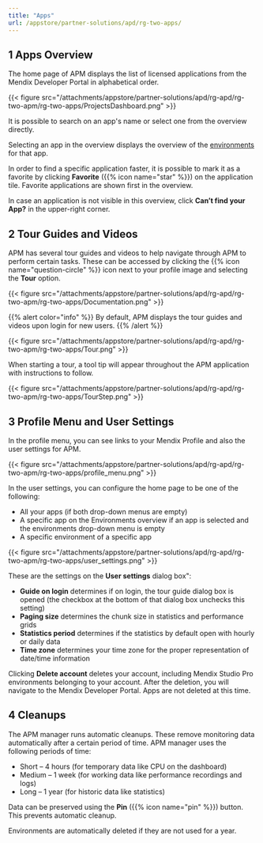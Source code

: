 ```yaml
---
title: "Apps"
url: /appstore/partner-solutions/apd/rg-two-apps/
---
```


## 1 Apps Overview

The home page of APM displays the list of licensed applications from the Mendix Developer Portal in alphabetical order.

{{< figure src="/attachments/appstore/partner-solutions/apd/rg-apd/rg-two-apm/rg-two-apps/ProjectsDashboard.png" >}}

It is possible to search on an app's name or select one from the overview directly.

Selecting an app in the overview displays the overview of the [environments](/appstore/partner-solutions/apd/rg-two-environments/) for that app.

In order to find a specific application faster, it is possible to mark it as a favorite by clicking **Favorite** ({{% icon name="star" %}})  on the application tile. Favorite applications are shown first in the overview.

In case an application is not visible in this overview, click **Can’t find your App?** in the upper-right corner.

## 2 Tour Guides and Videos

APM has several tour guides and videos to help navigate through APM to perform certain tasks. These can be accessed by clicking the {{% icon name="question-circle" %}} icon next to your profile image and selecting the **Tour** option.

{{< figure src="/attachments/appstore/partner-solutions/apd/rg-apd/rg-two-apm/rg-two-apps/Documentation.png" >}}

{{% alert color="info" %}}
By default, APM displays the tour guides and videos upon login for new users.
{{% /alert %}}

{{< figure src="/attachments/appstore/partner-solutions/apd/rg-apd/rg-two-apm/rg-two-apps/Tour.png" >}}

When starting a tour, a tool tip will appear throughout the APM application with instructions to follow.

{{< figure src="/attachments/appstore/partner-solutions/apd/rg-apd/rg-two-apm/rg-two-apps/TourStep.png" >}}

## 3 Profile Menu and User Settings

In the profile menu, you can see links to your Mendix Profile and also the user settings for APM.

{{< figure src="/attachments/appstore/partner-solutions/apd/rg-apd/rg-two-apm/rg-two-apps/profile_menu.png" >}}

In the user settings, you can configure the home page to be one of the following:

* All your apps (if both drop-down menus are empty)
* A specific app on the Environments overview if an app is selected and the environments drop-down menu is empty
* A specific environment of a specific app

{{< figure src="/attachments/appstore/partner-solutions/apd/rg-apd/rg-two-apm/rg-two-apps/user_settings.png" >}}

These are the settings on the **User settings** dialog box":

* **Guide on login** determines if on login, the tour guide dialog box is opened (the checkbox at the bottom of that dialog box unchecks this setting)
* **Paging size** determines the chunk size in statistics and performance grids
* **Statistics period** determines if the statistics by default open with hourly or daily data
* **Time zone** determines your time zone for the proper representation of date/time information

Clicking **Delete account** deletes your account, including Mendix Studio Pro environments belonging to your account. After the deletion, you will navigate to the Mendix Developer Portal. Apps are not deleted at this time.

## 4 Cleanups

The APM manager runs automatic cleanups. These remove monitoring data automatically after a certain period of time. APM manager uses the following periods of time:

* Short – 4 hours (for temporary data like CPU on the dashboard)
* Medium – 1 week (for working data like performance recordings and logs)
* Long – 1 year (for historic data like statistics)

Data can be preserved using the **Pin** ({{% icon name="pin" %}}) button. This prevents automatic cleanup.

Environments are automatically deleted if they are not used for a year.
